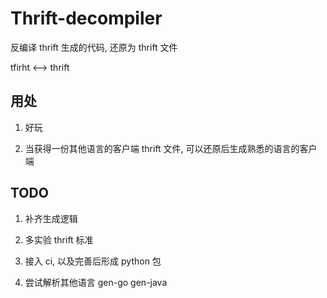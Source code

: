 # Thrift-decompiler

反编译 thrift 生成的代码, 还原为 thrift 文件

tfirht <--> thrift

## 用处

1. 好玩

2. 当获得一份其他语言的客户端 thrift 文件, 可以还原后生成熟悉的语言的客户端

## TODO

1. 补齐生成逻辑

2. 多实验 thrift 标准

3. 接入 ci, 以及完善后形成 python 包

4. 尝试解析其他语言 gen-go gen-java